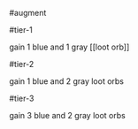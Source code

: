 #augment 

#tier-1 

gain 1 blue and 1 gray [[loot orb]]

#tier-2 

gain 1 blue and 2 gray loot orbs

#tier-3 

gain 3 blue and 2 gray loot orbs